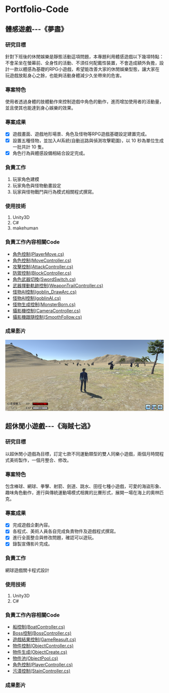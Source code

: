 # Portfolio-Code
## 體感遊戲---《夢盡》
### 研究目標
針對下班後的休閒娛樂是靜態活動這項問題，本專題利用體感遊戲以下幾項特點：不會呆坐在螢幕前、全身性的活動、不須任何配戴性裝置，不會造成額外負擔，設計一款以體感為基礎的RPG小遊戲，希望能改善大家的休閒娛樂型態，讓大家在玩遊戲放鬆身心之餘，也能夠活動身體減少久坐帶來的危害。
### 專案特色
使用者透過身體的肢體動作來控制遊戲中角色的動作，進而增加使用者的活動量，並且使其也能達到身心娛樂的效果。
### 專案成果
- [x] 遊戲畫面、遊戲地形場景、角色及怪物等RPG遊戲基礎設定建置完成。
- [x] 設置五種怪物，並加入AI系統(自動巡路與偵測攻擊範圍)，以 10 秒為單位生成一批共計 10 隻。
- [x] 角色行為與體感設備相結合設定完成。
### 負責工作
1. 玩家角色建模
2. 玩家角色與怪物動畫設定
3. 玩家與怪物戰鬥與行為模式相關程式撰寫。
### 使用技術
1. Unity3D
2. C#
3. makehuman
### 負責工作內容相關Code
- [角色控制(PlayerMove.cs)](https://github.com/xgru/Portfolio-Code/blob/main/%E3%80%8A%E5%A4%A2%E7%9B%A1%E3%80%8B/PlayerMove.cs)
- [角色控制(MoveController.cs)](https://github.com/xgru/Portfolio-Code/blob/main/%E3%80%8A%E5%A4%A2%E7%9B%A1%E3%80%8B/MoveController.cs)
- [攻擊控制(AttackController.cs)](https://github.com/xgru/Portfolio-Code/blob/main/%E3%80%8A%E5%A4%A2%E7%9B%A1%E3%80%8B/AttackController.cs)
- [防禦控制(BlockController.cs)](https://github.com/xgru/Portfolio-Code/blob/main/%E3%80%8A%E5%A4%A2%E7%9B%A1%E3%80%8B/BlockController.cs)
- [角色武器切換(SwordSwitch.cs)](https://github.com/xgru/Portfolio-Code/blob/main/%E3%80%8A%E5%A4%A2%E7%9B%A1%E3%80%8B/SwordSwitch.cs)
- [武器揮動軌跡控制(WeaponTrailController.cs)](https://github.com/xgru/Portfolio-Code/blob/main/%E3%80%8A%E5%A4%A2%E7%9B%A1%E3%80%8B/WeaponTrailController.cs)
- [怪物AI控制(goblin_DrawArc.cs)](https://github.com/xgru/Portfolio-Code/blob/main/%E3%80%8A%E5%A4%A2%E7%9B%A1%E3%80%8B/goblin_DrawArc.cs)
- [怪物AI控制(goblinAI.cs)](https://github.com/xgru/Portfolio-Code/blob/main/%E3%80%8A%E5%A4%A2%E7%9B%A1%E3%80%8B/goblinAI.cs)
- [怪物生成控制(MonsterBorn.cs)](https://github.com/xgru/Portfolio-Code/blob/main/%E3%80%8A%E5%A4%A2%E7%9B%A1%E3%80%8B/MonsterBorn.cs)
- [攝影機控制(CameraController.cs)](https://github.com/xgru/Portfolio-Code/blob/main/%E3%80%8A%E5%A4%A2%E7%9B%A1%E3%80%8B/CameraController.cs)
- [攝影機跟隨控制(SmoothFollow.cs)](https://github.com/xgru/Portfolio-Code/blob/main/%E3%80%8A%E5%A4%A2%E7%9B%A1%E3%80%8B/SmoothFollow.cs)
### 成果影片
[![image](《夢盡》/怪物生成與活動圖.png)](https://www.youtube.com/watch?v=tHVb6hr-dqk&t=4s)

## 超休閒小遊戲---《海賊七逃》
### 研究目標
以超休閒小遊戲為目標，訂定七款不同運動類型的雙人同樂小遊戲，兩個月時間程式美術製作，一個月整合、修改。
### 專案特色
包含棒球、網球、拳擊、射箭、劍道、跳水、田徑七種小遊戲，可愛的海盜形象、趣味角色動作，進行與傳統運動場模式相異的比賽形式，展開一場在海上的奧林匹克。
### 專案成果
- [x] 完成遊戲企劃內容。
- [x] 各程式、美術人員各自完成負責物件及遊戲程式撰寫。
- [x] 進行全面整合與修改問題，確認可以遊玩。
- [x] 錄製宣傳影片完成。
### 負責工作
網球遊戲關卡程式設計
### 使用技術
1. Unity3D
2. C#
### 負責工作內容相關Code
- [船控制(BoatController.cs)](https://github.com/xgru/Portfolio-Code/blob/main/%E3%80%8A%E6%B5%B7%E8%B3%8A%E4%B8%83%E9%80%83%E3%80%8B/BoatController.cs)
- [Boss控制(BossController.cs)](https://github.com/xgru/Portfolio-Code/blob/main/%E3%80%8A%E6%B5%B7%E8%B3%8A%E4%B8%83%E9%80%83%E3%80%8B/BossController.cs)
- [遊戲結果控制(GameReasult.cs)](https://github.com/xgru/Portfolio-Code/blob/main/%E3%80%8A%E6%B5%B7%E8%B3%8A%E4%B8%83%E9%80%83%E3%80%8B/GameReasult.cs)
- [物件控制(ObjectController.cs)](https://github.com/xgru/Portfolio-Code/blob/main/%E3%80%8A%E6%B5%B7%E8%B3%8A%E4%B8%83%E9%80%83%E3%80%8B/ObjectController.cs)
- [物件生成(ObjectCreate.cs)](https://github.com/xgru/Portfolio-Code/blob/main/%E3%80%8A%E6%B5%B7%E8%B3%8A%E4%B8%83%E9%80%83%E3%80%8B/ObjectCreate.cs)
- [物件池(ObjectPool.cs)](https://github.com/xgru/Portfolio-Code/blob/main/%E3%80%8A%E6%B5%B7%E8%B3%8A%E4%B8%83%E9%80%83%E3%80%8B/ObjectPool.cs)
- [角色控制(PlayerController.cs)](https://github.com/xgru/Portfolio-Code/blob/main/%E3%80%8A%E6%B5%B7%E8%B3%8A%E4%B8%83%E9%80%83%E3%80%8B/PlayerController.cs)
- [污漬控制(StainController.cs)](https://github.com/xgru/Portfolio-Code/blob/main/%E3%80%8A%E6%B5%B7%E8%B3%8A%E4%B8%83%E9%80%83%E3%80%8B/StainController.cs)
### 成果影片


